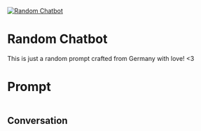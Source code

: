 
[![Random Chatbot](https://flow-prompt-covers.s3.us-west-1.amazonaws.com/icon/Minimalist/i2.png)]()
# Random Chatbot 
This is just a random prompt crafted from Germany with love! <3

# Prompt

```

```

## Conversation




